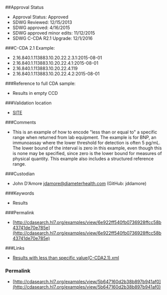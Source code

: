 ##Approval Status 

* Approval Status: Approved
* SDWG Reviewed: 12/15/2013
* SDWG approved: 4/16/2015
* SDWG approved minor edits: 11/12/2015
* SDWG C-CDA R2.1 Upgrade: 12/1/2016    

###C-CDA 2.1 Example: 


* 2.16.840.1.113883.10.20.22.2.3.1:2015-08-01
* 2.16.840.1.113883.10.20.22.4.1:2015-08-01
* 2.16.840.1.113883.10.20.22.4.119
* 2.16.840.1.113883.10.20.22.4.2:2015-08-01

###Reference to full CDA sample:
* Results in empty CCD


###Validation location

* [SITE](https://sitenv.org/sandbox-ccda/ccda-validator)


###Comments

* This is an example of how to encode "less than or equal to" a specific range when returned from lab equipment. The example is for BNP, an immunoassay where the lower threshold for detection is often 5 pg/mL. The lower bound of the interval is zero in this example, even though this is none may be specified, since zero is the lower bound for measures of physical quantity. This example also includes a structured reference range.


###Custodian

* John D'Amore jdamore@diameterhealth.com (GitHub: jddamore)



###Keywords

* Results

###Permalink 

* [http://cdasearch.hl7.org/examples/view/6e922ff540fb0736928ffcc58b43741de70e785e](http://cdasearch.hl7.org/examples/view/6e922ff540fb0736928ffcc58b43741de70e785e)

###Links 

* [Results with less than specific value(C-CDA2.1).xml](https://github.com/HL7/C-CDA-Examples/tree/master/Results/Results%20with%20less%20than%20specific%20value/Results%20with%20less%20than%20specific%20value%28C-CDA2.1%29.xml)


### Permalink 

* [http://cdasearch.hl7.org/examples/view/5b647160d2b38b897b941af0](http://cdasearch.hl7.org/examples/view/5b647160d2b38b897b941af0)